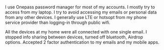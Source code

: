 I use Onepass password manager for most of my accounts. I mostly try to access from my laptop. I try to avoid accessing my emails or personal data from any other devices. I generally use LTE or hotsopt from my phone service provider than logging-in through public wifi. 

All the devices at my home were all connected with one single email. I stopped info sharing between devices, turned off bluetooth, Airdrop options. Accepted 2 factor authentication to my emails and my mobile apps.